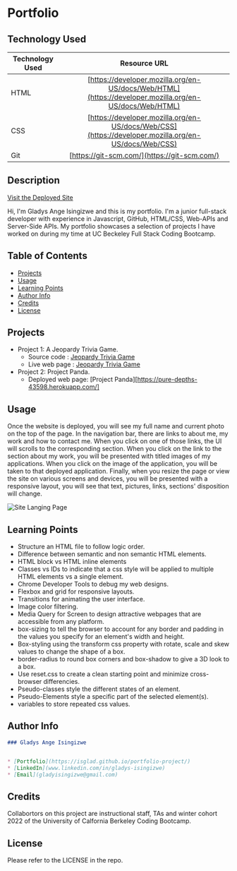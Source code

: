 # Portfolio 

## Technology Used 

| Technology Used         | Resource URL           | 
| ------------- |:-------------:| 
| HTML    | [https://developer.mozilla.org/en-US/docs/Web/HTML](https://developer.mozilla.org/en-US/docs/Web/HTML) | 
| CSS     | [https://developer.mozilla.org/en-US/docs/Web/CSS](https://developer.mozilla.org/en-US/docs/Web/CSS)      |   
| Git | [https://git-scm.com/](https://git-scm.com/)     |  

## Description 

[Visit the Deployed Site](https://isglad.github.io/portfolio-project/)

Hi, I'm Gladys Ange Isingizwe and this is my portfolio. I'm a junior full-stack developer with experience in Javascript, GitHub, HTML/CSS, Web-APIs and Server-Side APIs. My portfolio showcases a selection of projects I have worked on during my time at UC Beckeley Full Stack Coding Bootcamp. 

## Table of Contents

* [Projects](#projects)
* [Usage](#usage)
* [Learning Points](#learning-points)
* [Author Info](#author-info)
* [Credits](#credits)
* [License](#license)

## Projects

- Project 1: A Jeopardy Trivia Game.
    - Source code : [Jeopardy Trivia Game](https://github.com/mccoydidericksen/jeopardy-game)
    - Live web page : [Jeopardy Trivia Game](https://mccoydidericksen.github.io/jeopardy-game)
- Project 2: Project Panda.
    - Deployed web page: [Project Panda][https://pure-depths-43598.herokuapp.com/]


## Usage

Once the website is deployed, you will see my full name and current photo on the top of the page. In the navigation bar, there are links to about me, my work and how to contact me. When you click on one of those links, the UI will scrolls to the corresponding section. When you click on the link to the section about my work, you will be presented with titled images of my applications. When you click on the image of the application, you will be taken to that deployed application. Finally, when you resize the page or view the site on various screens and devices, you will be presented with a responsive layout, you will see that text, pictures, links, sections' disposition will change.

![Site Langing Page](./assets/images/Portfolio.gif)

## Learning Points 

- Structure an HTML file to follow logic order.
- Difference between semantic and non semantic HTML elements.
- HTML block vs HTML inline elements
- Classes vs IDs to indicate that a css style will be applied to multiple HTML elements vs a single element.
- Chrome Developer Tools to debug my web designs.
- Flexbox and grid for responsive layouts.
- Transitions for animating the user interface.
- Image color filtering.
- Media Query for Screen to design attractive webpages that are accessible from any platform.
- box-sizing to tell the browser to account for any border and padding in the values you specify for an element's width and height.
- Box-styling using the transform css property with rotate, scale and skew values to change the shape of a box.
- border-radius to round box corners and box-shadow to give a 3D look to a box.
- Use reset.css to create a clean starting point and minimize cross-browser differencies.
- Pseudo-classes style the different states of an element.
- Pseudo-Elements style a specific part of the selected element(s).
- variables to store repeated css values.

## Author Info

```md
### Gladys Ange Isingizwe 


* [Portfolio](https://isglad.github.io/portfolio-project/)
* [LinkedIn](www.linkedin.com/in/gladys-isingizwe)
* [Email](gladyisingizwe@gmail.com)
```

## Credits

Collabortors on this project are instructional staff, TAs and winter cohort 2022 of the University of Calfornia Berkeley Coding Bootcamp.

## License

Please refer to the LICENSE in the repo.